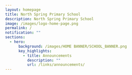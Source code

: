 ```yaml
---
layout: homepage
title: North Spring Primary School
description: North Spring Primary School
image: /images/logo-home-page.png
permalink: /
notification: ""
sections:
  - hero:
      background: /images/HOME BANNER/SCHOOL_BANNER.png
      key_highlights:
        - title: Announcements
          description: ""
          url: /links/announcements/
---
```

